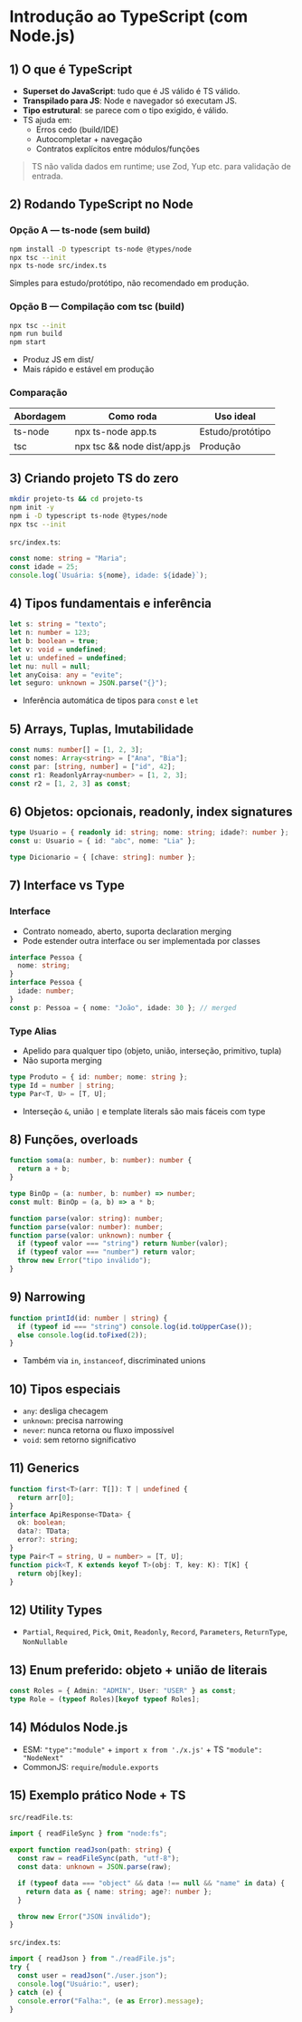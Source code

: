 # Introdução ao TypeScript (com Node.js)

## 1) O que é TypeScript

- **Superset do JavaScript**: tudo que é JS válido é TS válido.
- **Transpilado para JS**: Node e navegador só executam JS.
- **Tipo estrutural**: se parece com o tipo exigido, é válido.
- TS ajuda em:
  - Erros cedo (build/IDE)
  - Autocompletar + navegação
  - Contratos explícitos entre módulos/funções

> TS não valida dados em runtime; use Zod, Yup etc. para validação de entrada.

## 2) Rodando TypeScript no Node

### Opção A — ts-node (sem build)

```bash
npm install -D typescript ts-node @types/node
npx tsc --init
npx ts-node src/index.ts
```

Simples para estudo/protótipo, não recomendado em produção.

### Opção B — Compilação com tsc (build)

```bash
npx tsc --init
npm run build
npm start
```

- Produz JS em dist/
- Mais rápido e estável em produção

### Comparação

| Abordagem | Como roda                   | Uso ideal        |
| --------- | --------------------------- | ---------------- |
| ts-node   | npx ts-node app.ts          | Estudo/protótipo |
| tsc       | npx tsc && node dist/app.js | Produção         |

## 3) Criando projeto TS do zero

```bash
mkdir projeto-ts && cd projeto-ts
npm init -y
npm i -D typescript ts-node @types/node
npx tsc --init
```

`src/index.ts`:

```ts
const nome: string = "Maria";
const idade = 25;
console.log(`Usuária: ${nome}, idade: ${idade}`);
```

## 4) Tipos fundamentais e inferência

```ts
let s: string = "texto";
let n: number = 123;
let b: boolean = true;
let v: void = undefined;
let u: undefined = undefined;
let nu: null = null;
let anyCoisa: any = "evite";
let seguro: unknown = JSON.parse("{}");
```

- Inferência automática de tipos para `const` e `let`

## 5) Arrays, Tuplas, Imutabilidade

```ts
const nums: number[] = [1, 2, 3];
const nomes: Array<string> = ["Ana", "Bia"];
const par: [string, number] = ["id", 42];
const r1: ReadonlyArray<number> = [1, 2, 3];
const r2 = [1, 2, 3] as const;
```

## 6) Objetos: opcionais, readonly, index signatures

```ts
type Usuario = { readonly id: string; nome: string; idade?: number };
const u: Usuario = { id: "abc", nome: "Lia" };
```

```ts
type Dicionario = { [chave: string]: number };
```

## 7) Interface vs Type

### Interface

- Contrato nomeado, aberto, suporta declaration merging
- Pode estender outra interface ou ser implementada por classes

```ts
interface Pessoa {
  nome: string;
}
interface Pessoa {
  idade: number;
}
const p: Pessoa = { nome: "João", idade: 30 }; // merged
```

### Type Alias

- Apelido para qualquer tipo (objeto, união, interseção, primitivo, tupla)
- Não suporta merging

```ts
type Produto = { id: number; nome: string };
type Id = number | string;
type Par<T, U> = [T, U];
```

- Interseção `&`, união `|` e template literals são mais fáceis com type

## 8) Funções, overloads

```ts
function soma(a: number, b: number): number {
  return a + b;
}

type BinOp = (a: number, b: number) => number;
const mult: BinOp = (a, b) => a * b;

function parse(valor: string): number;
function parse(valor: number): number;
function parse(valor: unknown): number {
  if (typeof valor === "string") return Number(valor);
  if (typeof valor === "number") return valor;
  throw new Error("tipo inválido");
}
```

## 9) Narrowing

```ts
function printId(id: number | string) {
  if (typeof id === "string") console.log(id.toUpperCase());
  else console.log(id.toFixed(2));
}
```

- Também via `in`, `instanceof`, discriminated unions

## 10) Tipos especiais

- `any`: desliga checagem
- `unknown`: precisa narrowing
- `never`: nunca retorna ou fluxo impossível
- `void`: sem retorno significativo

## 11) Generics

```ts
function first<T>(arr: T[]): T | undefined {
  return arr[0];
}
interface ApiResponse<TData> {
  ok: boolean;
  data?: TData;
  error?: string;
}
type Pair<T = string, U = number> = [T, U];
function pick<T, K extends keyof T>(obj: T, key: K): T[K] {
  return obj[key];
}
```

## 12) Utility Types

- `Partial`, `Required`, `Pick`, `Omit`, `Readonly`, `Record`, `Parameters`, `ReturnType`, `NonNullable`

## 13) Enum preferido: objeto + união de literais

```ts
const Roles = { Admin: "ADMIN", User: "USER" } as const;
type Role = (typeof Roles)[keyof typeof Roles];
```

## 14) Módulos Node.js

- ESM: `"type":"module"` + `import x from './x.js'` + TS `"module": "NodeNext"`
- CommonJS: `require`/`module.exports`

## 15) Exemplo prático Node + TS

`src/readFile.ts`:

```ts
import { readFileSync } from "node:fs";

export function readJson(path: string) {
  const raw = readFileSync(path, "utf-8");
  const data: unknown = JSON.parse(raw);

  if (typeof data === "object" && data !== null && "name" in data) {
    return data as { name: string; age?: number };
  }

  throw new Error("JSON inválido");
}
```

`src/index.ts`:

```ts
import { readJson } from "./readFile.js";
try {
  const user = readJson("./user.json");
  console.log("Usuário:", user);
} catch (e) {
  console.error("Falha:", (e as Error).message);
}
```
